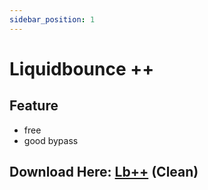 ```yaml
---
sidebar_position: 1
---
```


# Liquidbounce ++

## Feature
- free
- good bypass

## Download Here: [Lb++](https://firebasestorage.googleapis.com/v0/b/frendacute.appspot.com/o/liquidbounceplusplus-0.3.jar?alt=media&token=47bbf765-5115-46e5-991e-6b1fffdcdfd1) (Clean)
